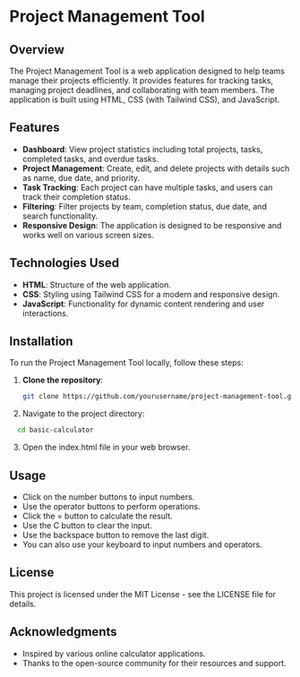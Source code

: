 # Project Management Tool

## Overview

The Project Management Tool is a web application designed to help teams manage their projects efficiently. It provides features for tracking tasks, managing project deadlines, and collaborating with team members. The application is built using HTML, CSS (with Tailwind CSS), and JavaScript.

## Features

- **Dashboard**: View project statistics including total projects, tasks, completed tasks, and overdue tasks.
- **Project Management**: Create, edit, and delete projects with details such as name, due date, and priority.
- **Task Tracking**: Each project can have multiple tasks, and users can track their completion status.
- **Filtering**: Filter projects by team, completion status, due date, and search functionality.
- **Responsive Design**: The application is designed to be responsive and works well on various screen sizes.

## Technologies Used

- **HTML**: Structure of the web application.
- **CSS**: Styling using Tailwind CSS for a modern and responsive design.
- **JavaScript**: Functionality for dynamic content rendering and user interactions.

## Installation

To run the Project Management Tool locally, follow these steps:

1. **Clone the repository**:
   ```bash
   git clone https://github.com/yourusername/project-management-tool.git
2. Navigate to the project directory:
 ```bash
   cd basic-calculator
 ```
3. Open the index.html file in your web browser.
 
## Usage

- Click on the number buttons to input numbers.
- Use the operator buttons to perform operations.
- Click the = button to calculate the result.
- Use the C button to clear the input.
- Use the backspace button to remove the last digit.
- You can also use your keyboard to input numbers and operators.


## License

This project is licensed under the MIT License - see the LICENSE file for details.

## Acknowledgments

- Inspired by various online calculator applications.
- Thanks to the open-source community for their resources and support.
